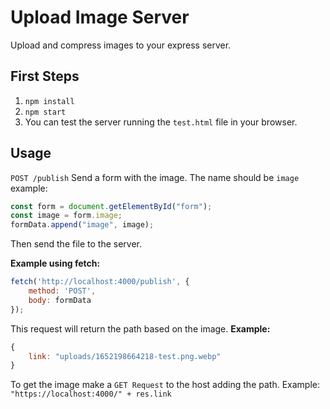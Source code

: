 # Upload Image Server
Upload and compress images to your express server.

## First Steps

1. `npm install`
2. `npm start` 
3. You can test the server running the `test.html` file in your browser.

## Usage

`POST /publish` Send a form with the image. The name should be `image` example: 
``` javascript
const form = document.getElementById("form");
const image = form.image;
formData.append("image", image);
```
Then send the file to the server.

**Example using fetch:**
```javascript
fetch('http://localhost:4000/publish', {
    method: 'POST',
    body: formData
});
``` 
This request will return the path based on the image. **Example:**
```javascript
{
    link: "uploads/1652198664218-test.png.webp"
}
```
To get the image make a `GET Request` to the host adding the path. Example: `"https://localhost:4000/" + res.link`
